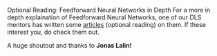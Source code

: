 Optional Reading: Feedforward Neural Networks in Depth
F​or a more in depth explaination of Feedforward Neural Networks, one of our DLS mentors has written some [articles](https://community.deeplearning.ai/t/feedforward-neural-networks-in-depth/98811) (optional reading) on them. If these interest you, do check them out.

A huge shoutout and thanks to **Jonas Lalin!**
